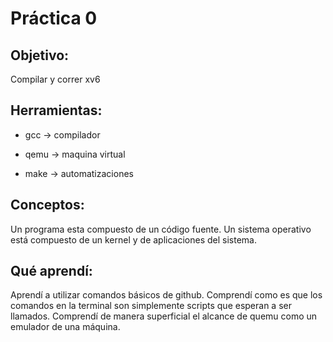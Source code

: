 # Práctica 0

## Objetivo:
Compilar y correr xv6

## Herramientas:
* gcc -> compilador

* qemu -> maquina virtual

* make -> automatizaciones

## Conceptos:
Un programa esta compuesto de un código fuente.
Un sistema operativo está compuesto de un kernel y de aplicaciones del sistema.

## Qué aprendí:
Aprendí a utilizar comandos básicos de github. 
Comprendí como es que los comandos en la terminal son simplemente scripts que esperan a ser llamados.
Comprendí de manera superficial el alcance de quemu como un emulador de una máquina. 

